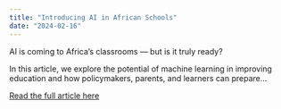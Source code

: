 ```yaml
---
title: "Introducing AI in African Schools"
date: "2024-02-16"
---
```


AI is coming to Africa’s classrooms — but is it truly ready?

In this article, we explore the potential of machine learning in improving education and how policymakers, parents, and learners can prepare...

[Read the full article here](https://www.charleyraluswinga.space/2024/02/introducing-ai-in-african-schools-great.html)

